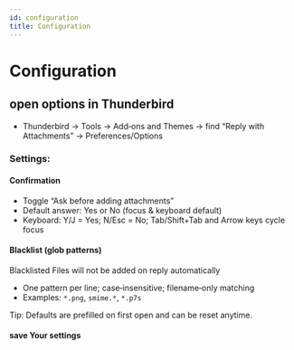 ```yaml
---
id: configuration
title: Configuration
---
```


# Configuration

## open options in Thunderbird
- Thunderbird → Tools → Add‑ons and Themes → find “Reply with Attachments” → Preferences/Options

### Settings:

#### Confirmation
  - Toggle “Ask before adding attachments”
  - Default answer: Yes or No (focus & keyboard default)
  - Keyboard: Y/J = Yes; N/Esc = No; Tab/Shift+Tab and Arrow keys cycle focus

#### Blacklist (glob patterns)
  Blacklisted Files will not be added on reply automatically
  - One pattern per line; case‑insensitive; filename‑only matching
  - Examples: `*.png`, `smime.*`, `*.p7s`

Tip: Defaults are prefilled on first open and can be reset anytime.

#### save Your settings
